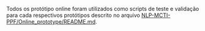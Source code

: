 Todos os protótipo online foram utilizados como scripts de teste e validação para cada respectivos protótipos descrito no arquivo [NLP-MCTI-PPF/Online_prototype/README.md](https://github.com/mcti-sefip/NLP-MCTI-PPF/blob/main/Online_prototype/README.md).
